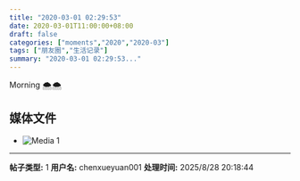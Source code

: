 ```yaml
---
title: "2020-03-01 02:29:53"
date: 2020-03-01T11:00:00+08:00
draft: false
categories: ["moments","2020","2020-03"]
tags: ["朋友圈","生活记录"]
summary: "2020-03-01 02:29:53..."
---
```


Morning 🌨🌨

## 媒体文件

- ![Media 1](/Moments/photos/2020-03-01/202003010229530.jpg)

---

**帖子类型:** 1
**用户名:** chenxueyuan001
**处理时间:** 2025/8/28 20:18:44